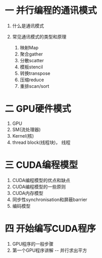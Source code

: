 ﻿# 一 并行编程的通讯模式

1. 什么是通讯模式
2. 常见通讯模式的类型和原理

    1. 映射Map
	2. 聚合gather
	3. 分散scatter
	4. 模板stencil
	5. 转换transpose
	6. 压缩reduce
	7. 重排scan/sort
	 



# 二 GPU硬件模式

1. GPU
2. SM(流处理器)
3. Kernel(核)
4. thread block(线程块)， 线程

# 三 CUDA编程模型

 1. CUDA编程模型的优点和缺点
 2. CUDA编程模型的一些原则
 3. CUDA内存模型
 4. 同步性synchronisation和屏蔽barrier 
 5. 编码模型
	
# 四 开始编写CUDA程序

 1. GPU程序的一般步骤
 2. 第一个GPU程序讲解  -- 并行求出平方
	
 
